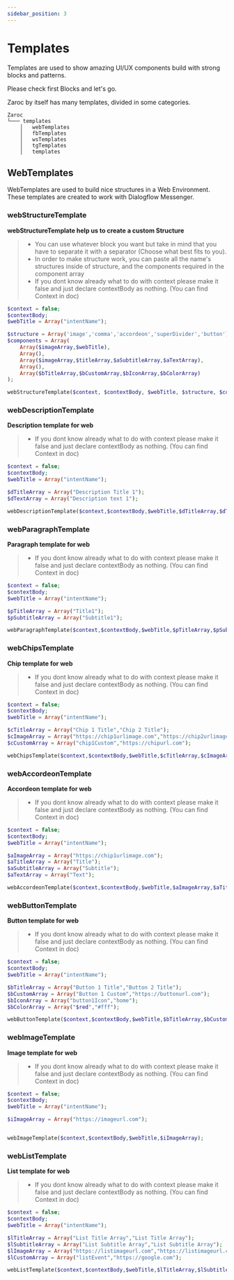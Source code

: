 ```yaml
---
sidebar_position: 3
---
```


# Templates

Templates are used to show amazing UI/UX components build with strong blocks and patterns.

Please check first Blocks and let's go.

Zaroc by itself has many templates, divided in some categories.

```shell
Zaroc
└─── templates
    │   webTemplates
    │   fbTemplates
    │   wsTemplates
    │   tgTemplates
    │   templates
```

## WebTemplates

WebTemplates are used to build nice structures in a Web Environment. These templates are created to work with Dialogflow Messenger.

### webStructureTemplate

**webStructureTemplate help us to create a custom Structure**

> - You can use whatever block you want but take in mind that you have to separate it with a separator (Choose what best fits to you).
> - In order to make structure work, you can paste all the name's structures inside of structure, and the components required in the component array
> - If you dont know already what to do with context please make it false and just declare contextBody as nothing. (You can find Context in doc)

```php
$context = false;
$contextBody;
$webTitle = Array("intentName");

$structure = Array('image','comma','accordeon','superDivider','button');
$components = Array(
    Array($imageArray,$webTitle),
    Array(),
    Array($imageArray,$titleArray,$aSubtitleArray,$aTextArray),
    Array(),
    Array($bTitleArray,$bCustomArray,$bIconArray,$bColorArray)
);

webStructureTemplate($context, $contextBody, $webTitle, $structure, $components);
```

### webDescriptionTemplate

**Description template for web**

> - If you dont know already what to do with context please make it false and just declare contextBody as nothing. (You can find Context in doc)

```php
$context = false;
$contextBody;
$webTitle = Array("intentName");

$dTitleArray = Array("Description Title 1");
$dTextArray = Array("Description text 1");

webDescriptionTemplate($context,$contextBody,$webTitle,$dTitleArray,$dTextArray);
```

### webParagraphTemplate

**Paragraph template for web**

> - If you dont know already what to do with context please make it false and just declare contextBody as nothing. (You can find Context in doc)

```php
$context = false;
$contextBody;
$webTitle = Array("intentName");

$pTitleArray = Array("Title1");
$pSubtitleArray = Array("Subtitle1");

webParagraphTemplate($context,$contextBody,$webTitle,$pTitleArray,$pSubtitleArray);
```

### webChipsTemplate

**Chip template for web**

> - If you dont know already what to do with context please make it false and just declare contextBody as nothing. (You can find Context in doc)

```php
$context = false;
$contextBody;
$webTitle = Array("intentName");

$cTitleArray = Array("Chip 1 Title","Chip 2 Title");
$cImageArray = Array("https://chip1urlimage.com","https://chip2urlimage.com");
$cCustomArray = Array("chip1Custom","https://chipurl.com");

webChipsTemplate($context,$contextBody,$webTitle,$cTitleArray,$cImageArray,$cCustomArray);
```

### webAccordeonTemplate

**Accordeon template for web**

> - If you dont know already what to do with context please make it false and just declare contextBody as nothing. (You can find Context in doc)

```php
$context = false;
$contextBody;
$webTitle = Array("intentName");

$aImageArray = Array("https://chip1urlimage.com");
$aTitleArray = Array("Title");
$aSubtitleArray = Array("Subtitle");
$aTextArray = Array("Text");

webAccordeonTemplate($context,$contextBody,$webTitle,$aImageArray,$aTitleArray,$aSubtitleArray,$aTextArray);
```

### webButtonTemplate

**Button template for web**

> - If you dont know already what to do with context please make it false and just declare contextBody as nothing. (You can find Context in doc)

```php
$context = false;
$contextBody;
$webTitle = Array("intentName");

$bTitleArray = Array("Button 1 Title","Button 2 Title");
$bCustomArray = Array("Button 1 Custom","https://buttonurl.com");
$bIconArray = Array("button1Icon","home");
$bColorArray = Array("$red","#fff");

webButtonTemplate($context,$contextBody,$webTitle,$bTitleArray,$bCustomArray,$bIconArray,$bColorArray);
```

### webImageTemplate

**Image template for web**

> - If you dont know already what to do with context please make it false and just declare contextBody as nothing. (You can find Context in doc)

```php
$context = false;
$contextBody;
$webTitle = Array("intentName");

$iImageArray = Array("https://imageurl.com");


webImageTemplate($context,$contextBody,$webTitle,$iImageArray);
```

### webListTemplate

**List template for web**

> - If you dont know already what to do with context please make it false and just declare contextBody as nothing. (You can find Context in doc)

```php
$context = false;
$contextBody;
$webTitle = Array("intentName");

$lTitleArray = Array("List Title Array","List Title Array");
$lSubtitleArray = Array("List Subtitle Array","List Subtitle Array");
$lImageArray = Array("https://listimageurl.com","https://listimageurl.com");
$lCustomArray = Array("listEvent","https://google.com");

webListTemplate($context,$contextBody,$webTitle,$lTitleArray,$lSubtitleArray,$lImageArray,$lCustomArray);
```
